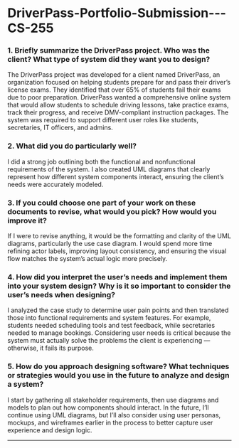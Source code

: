 # DriverPass-Portfolio-Submission---CS-255
### 1. Briefly summarize the DriverPass project. Who was the client? What type of system did they want you to design?

The DriverPass project was developed for a client named DriverPass, an organization focused on helping students prepare for and pass their driver’s license exams. They identified that over 65% of students fail their exams due to poor preparation. DriverPass wanted a comprehensive online system that would allow students to schedule driving lessons, take practice exams, track their progress, and receive DMV-compliant instruction packages. The system was required to support different user roles like students, secretaries, IT officers, and admins.

### 2. What did you do particularly well?

I did a strong job outlining both the functional and nonfunctional requirements of the system. I also created UML diagrams that clearly represent how different system components interact, ensuring the client’s needs were accurately modeled.

### 3. If you could choose one part of your work on these documents to revise, what would you pick? How would you improve it?

If I were to revise anything, it would be the formatting and clarity of the UML diagrams, particularly the use case diagram. I would spend more time refining actor labels, improving layout consistency, and ensuring the visual flow matches the system’s actual logic more precisely.

### 4. How did you interpret the user’s needs and implement them into your system design? Why is it so important to consider the user’s needs when designing?

I analyzed the case study to determine user pain points and then translated those into functional requirements and system features. For example, students needed scheduling tools and test feedback, while secretaries needed to manage bookings. Considering user needs is critical because the system must actually solve the problems the client is experiencing — otherwise, it fails its purpose.

### 5. How do you approach designing software? What techniques or strategies would you use in the future to analyze and design a system?

I start by gathering all stakeholder requirements, then use diagrams and models to plan out how components should interact. In the future, I’ll continue using UML diagrams, but I’ll also consider using user personas, mockups, and wireframes earlier in the process to better capture user experience and design logic.

---
